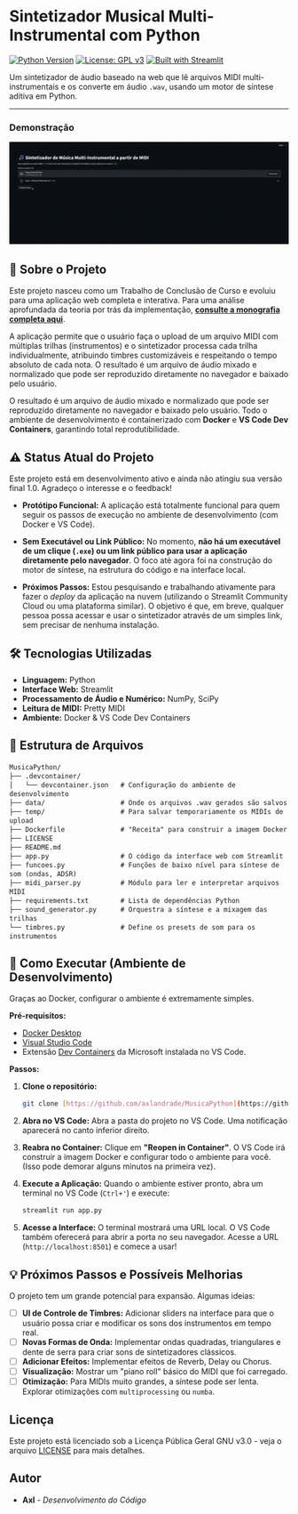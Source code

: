 # Sintetizador Musical Multi-Instrumental com Python

[![Python Version](https://img.shields.io/badge/Python-3.10%2B-blue.svg)](https://www.python.org/)
[![License: GPL v3](https://img.shields.io/badge/License-GPLv3-blue.svg)](https://www.gnu.org/licenses/gpl-3.0)
[![Built with Streamlit](https://img.shields.io/badge/Built_with-Streamlit-FF4B4B.svg)](https://streamlit.io)

Um sintetizador de áudio baseado na web que lê arquivos MIDI multi-instrumentais e os converte em áudio `.wav`, usando um motor de síntese aditiva em Python.

---

### Demonstração

![Demonstração do App](demo.gif)

## 🎹 Sobre o Projeto

Este projeto nasceu como um Trabalho de Conclusão de Curso e evoluiu para uma aplicação web completa e interativa. Para uma análise aprofundada da teoria por trás da implementação, **[consulte a monografia completa aqui](Monografia_Axl.pdf)**.

A aplicação permite que o usuário faça o upload de um arquivo MIDI com múltiplas trilhas (instrumentos) e o sintetizador processa cada trilha individualmente, atribuindo timbres customizáveis e respeitando o tempo absoluto de cada nota. O resultado é um arquivo de áudio mixado e normalizado que pode ser reproduzido diretamente no navegador e baixado pelo usuário.

O resultado é um arquivo de áudio mixado e normalizado que pode ser reproduzido diretamente no navegador e baixado pelo usuário. Todo o ambiente de desenvolvimento é containerizado com **Docker** e **VS Code Dev Containers**, garantindo total reprodutibilidade.

## ⚠️ Status Atual do Projeto

Este projeto está em desenvolvimento ativo e ainda não atingiu sua versão final 1.0. Agradeço o interesse e o feedback!

* **Protótipo Funcional:** A aplicação está totalmente funcional para quem seguir os passos de execução no ambiente de desenvolvimento (com Docker e VS Code).

* **Sem Executável ou Link Público:** No momento, **não há um executável de um clique (`.exe`) ou um link público para usar a aplicação diretamente pelo navegador**. O foco até agora foi na construção do motor de síntese, na estrutura do código e na interface local.

* **Próximos Passos:** Estou pesquisando e trabalhando ativamente para fazer o *deploy* da aplicação na nuvem (utilizando o Streamlit Community Cloud ou uma plataforma similar). O objetivo é que, em breve, qualquer pessoa possa acessar e usar o sintetizador através de um simples link, sem precisar de nenhuma instalação.


## 🛠️ Tecnologias Utilizadas

* **Linguagem:** Python
* **Interface Web:** Streamlit
* **Processamento de Áudio e Numérico:** NumPy, SciPy
* **Leitura de MIDI:** Pretty MIDI
* **Ambiente:** Docker & VS Code Dev Containers

## 📂 Estrutura de Arquivos

```
MusicaPython/
├── .devcontainer/
│   └── devcontainer.json   # Configuração do ambiente de desenvolvimento
├── data/                   # Onde os arquivos .wav gerados são salvos
├── temp/                   # Para salvar temporariamente os MIDIs de upload
├── Dockerfile              # "Receita" para construir a imagem Docker
├── LICENSE
├── README.md
├── app.py                  # O código da interface web com Streamlit
├── funcoes.py              # Funções de baixo nível para síntese de som (ondas, ADSR)
├── midi_parser.py          # Módulo para ler e interpretar arquivos MIDI
├── requirements.txt        # Lista de dependências Python
├── sound_generator.py      # Orquestra a síntese e a mixagem das trilhas
└── timbres.py              # Define os presets de som para os instrumentos
```

## 🚀 Como Executar (Ambiente de Desenvolvimento)

Graças ao Docker, configurar o ambiente é extremamente simples.

**Pré-requisitos:**
* [Docker Desktop](https://www.docker.com/products/docker-desktop/)
* [Visual Studio Code](https://code.visualstudio.com/)
* Extensão [Dev Containers](https://marketplace.visualstudio.com/items?itemName=ms-vscode-remote.remote-containers) da Microsoft instalada no VS Code.

**Passos:**

1.  **Clone o repositório:**
    ```bash
    git clone [https://github.com/axlandrade/MusicaPython](https://github.com/axlandrade/MusicaPython
    ```

2.  **Abra no VS Code:**
    Abra a pasta do projeto no VS Code. Uma notificação aparecerá no canto inferior direito.

3.  **Reabra no Container:**
    Clique em **"Reopen in Container"**. O VS Code irá construir a imagem Docker e configurar todo o ambiente para você. (Isso pode demorar alguns minutos na primeira vez).

4.  **Execute a Aplicação:**
    Quando o ambiente estiver pronto, abra um terminal no VS Code (`Ctrl+'`) e execute:
    ```bash
    streamlit run app.py
    ```

5.  **Acesse a Interface:**
    O terminal mostrará uma URL local. O VS Code também oferecerá para abrir a porta no seu navegador. Acesse a URL (`http://localhost:8501`) e comece a usar!

## 💡 Próximos Passos e Possíveis Melhorias

O projeto tem um grande potencial para expansão. Algumas ideias:

- [ ] **UI de Controle de Timbres:** Adicionar sliders na interface para que o usuário possa criar e modificar os sons dos instrumentos em tempo real.
- [ ] **Novas Formas de Onda:** Implementar ondas quadradas, triangulares e dente de serra para criar sons de sintetizadores clássicos.
- [ ] **Adicionar Efeitos:** Implementar efeitos de Reverb, Delay ou Chorus.
- [ ] **Visualização:** Mostrar um "piano roll" básico do MIDI que foi carregado.
- [ ] **Otimização:** Para MIDIs muito grandes, a síntese pode ser lenta. Explorar otimizações com `multiprocessing` ou `numba`.

## Licença

Este projeto está licenciado sob a Licença Pública Geral GNU v3.0 - veja o arquivo [LICENSE](LICENSE) para mais detalhes.

## Autor

- **Axl** - *Desenvolvimento do Código*